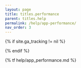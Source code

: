 ```yaml
---
layout: page
title: titles.performance
parent: titles.help
permalink: /help/app-performance/
nav_order: 3
---
```


<!-- Tag page view -->
{% if site.ga_tracking != nil %}
<script>gtag('config', '{{ site.ga_tracking }}', {'page_path': window.location.pathname})</script>
{% endif %}

{% tf help/app_performance.md %}